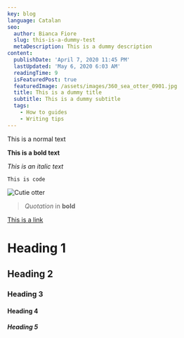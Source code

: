 ```yaml
---
key: blog
language: Catalan
seo:
  author: Bianca Fiore
  slug: this-is-a-dummy-test
  metaDescription: This is a dummy description
content:
  publishDate: 'April 7, 2020 11:45 PM'
  lastUpdated: 'May 6, 2020 6:03 AM'
  readingTime: 9
  isFeaturedPost: true
  featuredImage: /assets/images/360_sea_otter_0901.jpg
  title: This is a dummy title
  subtitle: This is a dummy subtitle
  tags:
    - How to guides
    - Writing tips
---
```

This is a normal text

**This is a bold text**

*This is an italic text*

`This is code`

![Cutie otter](/assets/images/vanaqua_soaw_eventpage-support-03-664x664.jpg "Cutie otter")

> *Quotation* in **bold** 

[This is a link](google.com)

# Heading 1

## Heading 2

### Heading 3

#### Heading 4

##### Heading 5